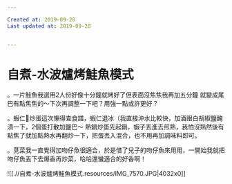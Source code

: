 ```yaml
---

Created at: 2019-09-28
Last updated at: 2019-09-28


---
```


# 自煮-水波爐烤鮭魚模式


。一片鮭魚我選用2人份好像十分鐘就烤好了但表面沒焦焦我再加五分鐘
就變成尾巴有點焦焦的～下次再調整一下吧？用強一點或許更好？

。蝦仁🍤炒蛋這次懶得查食譜，蝦仁退冰（我直接沖水比較快，加酒跟白胡椒鹽醃漬一下，2個蛋打散加鹽巴～
熱鍋炒蛋先起鍋，蝦子丟進去煎熟，我怕沒熟然後有點焦了就加點熱水再翻炒一下，把蛋丟入混合，也不用再加調味料即可。

。莧菜我一直覺得加吻仔魚很適合，於是借了兒子的吻仔魚來用用，一開始我就把吻仔魚丟下去爆香再炒菜，哈哈還蠻適合的好香啊！

![[.//自煮-水波爐烤鮭魚模式.resources/IMG_7570.JPG\|4032x0]]

